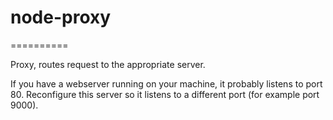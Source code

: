 # node-proxy
==========

Proxy, routes request to the appropriate server.


If you have a webserver running on your machine, it probably listens to port 80. Reconfigure this server so it listens to a different port (for example port 9000).
